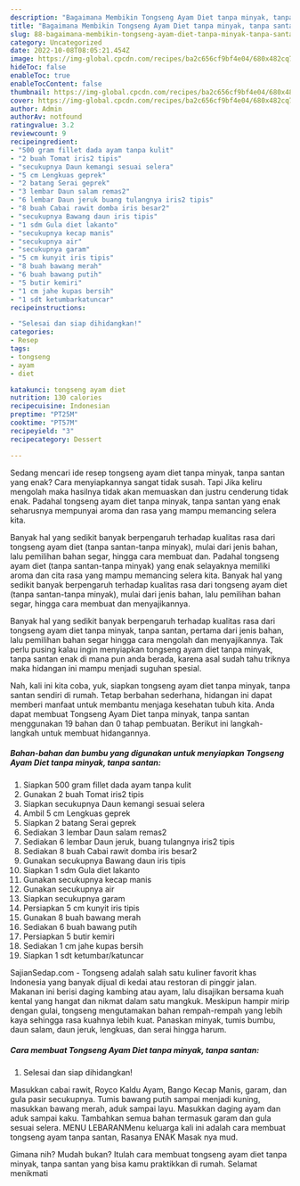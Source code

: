 ```yaml
---
description: "Bagaimana Membikin Tongseng Ayam Diet tanpa minyak, tanpa santanAnti Ribet, Lezat"
title: "Bagaimana Membikin Tongseng Ayam Diet tanpa minyak, tanpa santanAnti Ribet, Lezat"
slug: 88-bagaimana-membikin-tongseng-ayam-diet-tanpa-minyak-tanpa-santananti-ribet-lezat
category: Uncategorized
date: 2022-10-08T08:05:21.454Z
image: https://img-global.cpcdn.com/recipes/ba2c656cf9bf4e04/680x482cq70/tongseng-ayam-diet-tanpa-minyak-tanpa-santan-foto-resep-utama.jpg
hideToc: false
enableToc: true
enableTocContent: false
thumbnail: https://img-global.cpcdn.com/recipes/ba2c656cf9bf4e04/680x482cq70/tongseng-ayam-diet-tanpa-minyak-tanpa-santan-foto-resep-utama.jpg
cover: https://img-global.cpcdn.com/recipes/ba2c656cf9bf4e04/680x482cq70/tongseng-ayam-diet-tanpa-minyak-tanpa-santan-foto-resep-utama.jpg
author: Admin
authorAv: notfound
ratingvalue: 3.2
reviewcount: 9
recipeingredient:
- "500 gram fillet dada ayam tanpa kulit"
- "2 buah Tomat iris2 tipis"
- "secukupnya Daun kemangi sesuai selera"
- "5 cm Lengkuas geprek"
- "2 batang Serai geprek"
- "3 lembar Daun salam remas2"
- "6 lembar Daun jeruk buang tulangnya iris2 tipis"
- "8 buah Cabai rawit domba iris besar2"
- "secukupnya Bawang daun iris tipis"
- "1 sdm Gula diet lakanto"
- "secukupnya kecap manis"
- "secukupnya air"
- "secukupnya garam"
- "5 cm kunyit iris tipis"
- "8 buah bawang merah"
- "6 buah bawang putih"
- "5 butir kemiri"
- "1 cm jahe kupas bersih"
- "1 sdt ketumbarkatuncar"
recipeinstructions:

- "Selesai dan siap dihidangkan!"
categories:
- Resep
tags:
- tongseng
- ayam
- diet

katakunci: tongseng ayam diet 
nutrition: 130 calories
recipecuisine: Indonesian
preptime: "PT25M"
cooktime: "PT57M"
recipeyield: "3"
recipecategory: Dessert

---
```



Sedang mencari ide resep tongseng ayam diet tanpa minyak, tanpa santan yang enak? Cara menyiapkannya sangat tidak susah. Tapi Jika keliru mengolah maka hasilnya tidak akan memuaskan dan justru cenderung tidak enak. Padahal tongseng ayam diet tanpa minyak, tanpa santan yang enak seharusnya mempunyai aroma dan rasa yang mampu memancing selera kita.


Banyak hal yang sedikit banyak berpengaruh terhadap kualitas rasa dari tongseng ayam diet (tanpa santan-tanpa minyak), mulai dari jenis bahan, lalu pemilihan bahan segar, hingga cara membuat dan. Padahal tongseng ayam diet (tanpa santan-tanpa minyak) yang enak selayaknya memiliki aroma dan cita rasa yang mampu memancing selera kita. Banyak hal yang sedikit banyak berpengaruh terhadap kualitas rasa dari tongseng ayam diet (tanpa santan-tanpa minyak), mulai dari jenis bahan, lalu pemilihan bahan segar, hingga cara membuat dan menyajikannya.

Banyak hal yang sedikit banyak berpengaruh terhadap kualitas rasa dari tongseng ayam diet tanpa minyak, tanpa santan, pertama dari jenis bahan, lalu pemilihan bahan segar hingga cara mengolah dan menyajikannya. Tak perlu pusing kalau ingin menyiapkan tongseng ayam diet tanpa minyak, tanpa santan enak di mana pun anda berada, karena asal sudah tahu triknya maka hidangan ini mampu menjadi suguhan spesial.


Nah, kali ini kita coba, yuk, siapkan tongseng ayam diet tanpa minyak, tanpa santan sendiri di rumah. Tetap berbahan sederhana, hidangan ini dapat memberi manfaat untuk membantu menjaga kesehatan tubuh kita. Anda dapat membuat Tongseng Ayam Diet tanpa minyak, tanpa santan menggunakan 19 bahan dan 0 tahap pembuatan. Berikut ini langkah-langkah untuk membuat hidangannya.

<!--inarticleads1-->

##### Bahan-bahan dan bumbu yang digunakan untuk menyiapkan Tongseng Ayam Diet tanpa minyak, tanpa santan:

1. Siapkan 500 gram fillet dada ayam tanpa kulit
1. Gunakan 2 buah Tomat iris2 tipis
1. Siapkan secukupnya Daun kemangi sesuai selera
1. Ambil 5 cm Lengkuas geprek
1. Siapkan 2 batang Serai geprek
1. Sediakan 3 lembar Daun salam remas2
1. Sediakan 6 lembar Daun jeruk, buang tulangnya iris2 tipis
1. Sediakan 8 buah Cabai rawit domba iris besar2
1. Gunakan secukupnya Bawang daun iris tipis
1. Siapkan 1 sdm Gula diet lakanto
1. Gunakan secukupnya kecap manis
1. Gunakan secukupnya air
1. Siapkan secukupnya garam
1. Persiapkan 5 cm kunyit iris tipis
1. Gunakan 8 buah bawang merah
1. Sediakan 6 buah bawang putih
1. Persiapkan 5 butir kemiri
1. Sediakan 1 cm jahe kupas bersih
1. Siapkan 1 sdt ketumbar/katuncar


SajianSedap.com - Tongseng adalah salah satu kuliner favorit khas Indonesia yang banyak dijual di kedai atau restoran di pinggir jalan. Makanan ini berisi daging kambing atau ayam, lalu disajikan bersama kuah kental yang hangat dan nikmat dalam satu mangkuk. Meskipun hampir mirip dengan gulai, tongseng mengutamakan bahan rempah-rempah yang lebih kaya sehingga rasa kuahnya lebih kuat. Panaskan minyak, tumis bumbu, daun salam, daun jeruk, lengkuas, dan serai hingga harum. 

<!--inarticleads2-->

##### Cara membuat Tongseng Ayam Diet tanpa minyak, tanpa santan:


1. Selesai dan siap dihidangkan!

Masukkan cabai rawit, Royco Kaldu Ayam, Bango Kecap Manis, garam, dan gula pasir secukupnya. Tumis bawang putih sampai menjadi kuning, masukkan bawang merah, aduk sampai layu. Masukkan daging ayam dan aduk sampai kaku. Tambahkan semua bahan termasuk garam dan gula sesuai selera. MENU LEBARANMenu keluarga kali ini adalah cara membuat tongseng ayam tanpa santan, Rasanya ENAK Masak nya mud. 

Gimana nih? Mudah bukan? Itulah cara membuat tongseng ayam diet tanpa minyak, tanpa santan yang bisa kamu praktikkan di rumah. Selamat menikmati
